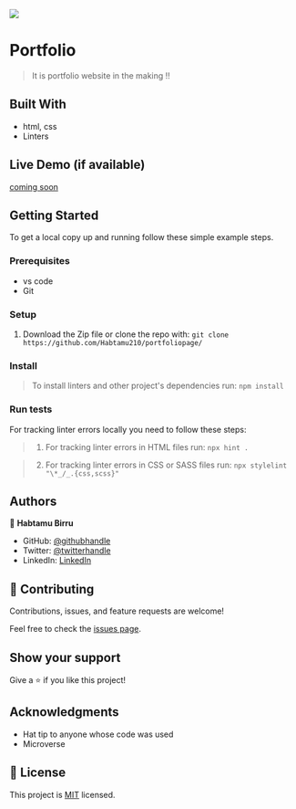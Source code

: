 ![](https://img.shields.io/badge/Microverse-blueviolet)

# Portfolio

> It is portfolio website in the making !!


## Built With

- html, css
- Linters

## Live Demo (if available)

[coming soon](https://livedemo.com)


## Getting Started

To get a local copy up and running follow these simple example steps.

### Prerequisites
 - vs code
 - Git

### Setup
1. Download the Zip file or clone the repo with:
`git clone https://github.com/Habtamu210/portfoliopage/`

### Install
> To install linters and other project's dependencies run:
` npm install `


### Run tests
For tracking linter errors locally you need to follow these steps:

  > 1. For tracking linter errors in HTML files run:
  ` npx hint . `

  >2. For tracking linter errors in CSS or SASS files run:
  ` npx stylelint "\*_/_.{css,scss}" `


## Authors

👤 **Habtamu Birru**

- GitHub: [@githubhandle](https://github.com/Habtamu2010)
- Twitter: [@twitterhandle](https://twitter.com/beleyaha)
- LinkedIn: [LinkedIn](https://linkedin.com/in/habtamu-birru-4187ab20)

## 🤝 Contributing

Contributions, issues, and feature requests are welcome!

Feel free to check the [issues page](https://github.com/Habtamu210/portfoliopage/issues).

## Show your support

Give a ⭐️ if you like this project!

## Acknowledgments

- Hat tip to anyone whose code was used
- Microverse 

## 📝 License

This project is [MIT](./MIT) licensed.
